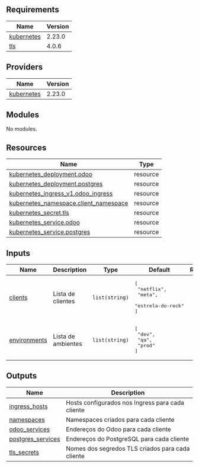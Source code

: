 <!-- BEGIN_TF_DOCS -->
## Requirements

| Name | Version |
|------|---------|
| <a name="requirement_kubernetes"></a> [kubernetes](#requirement\_kubernetes) | 2.23.0 |
| <a name="requirement_tls"></a> [tls](#requirement\_tls) | 4.0.6 |

## Providers

| Name | Version |
|------|---------|
| <a name="provider_kubernetes"></a> [kubernetes](#provider\_kubernetes) | 2.23.0 |

## Modules

No modules.

## Resources

| Name | Type |
|------|------|
| [kubernetes_deployment.odoo](https://registry.terraform.io/providers/hashicorp/kubernetes/2.23.0/docs/resources/deployment) | resource |
| [kubernetes_deployment.postgres](https://registry.terraform.io/providers/hashicorp/kubernetes/2.23.0/docs/resources/deployment) | resource |
| [kubernetes_ingress_v1.odoo_ingress](https://registry.terraform.io/providers/hashicorp/kubernetes/2.23.0/docs/resources/ingress_v1) | resource |
| [kubernetes_namespace.client_namespace](https://registry.terraform.io/providers/hashicorp/kubernetes/2.23.0/docs/resources/namespace) | resource |
| [kubernetes_secret.tls](https://registry.terraform.io/providers/hashicorp/kubernetes/2.23.0/docs/resources/secret) | resource |
| [kubernetes_service.odoo](https://registry.terraform.io/providers/hashicorp/kubernetes/2.23.0/docs/resources/service) | resource |
| [kubernetes_service.postgres](https://registry.terraform.io/providers/hashicorp/kubernetes/2.23.0/docs/resources/service) | resource |

## Inputs

| Name | Description | Type | Default | Required |
|------|-------------|------|---------|:--------:|
| <a name="input_clients"></a> [clients](#input\_clients) | Lista de clientes | `list(string)` | <pre>[<br>  "netflix",<br>  "meta",<br>  "estrela-do-rock"<br>]</pre> | no |
| <a name="input_environments"></a> [environments](#input\_environments) | Lista de ambientes | `list(string)` | <pre>[<br>  "dev",<br>  "qa",<br>  "prod"<br>]</pre> | no |

## Outputs

| Name | Description |
|------|-------------|
| <a name="output_ingress_hosts"></a> [ingress\_hosts](#output\_ingress\_hosts) | Hosts configurados nos Ingress para cada cliente |
| <a name="output_namespaces"></a> [namespaces](#output\_namespaces) | Namespaces criados para cada cliente |
| <a name="output_odoo_services"></a> [odoo\_services](#output\_odoo\_services) | Endereços do Odoo para cada cliente |
| <a name="output_postgres_services"></a> [postgres\_services](#output\_postgres\_services) | Endereços  do PostgreSQL para cada cliente |
| <a name="output_tls_secrets"></a> [tls\_secrets](#output\_tls\_secrets) | Nomes dos segredos TLS criados para cada cliente |
<!-- END_TF_DOCS -->